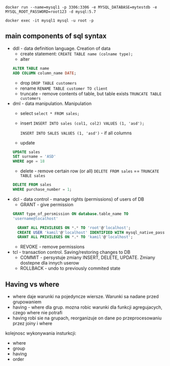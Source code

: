 `docker run --name=mysql1 -p 3306:3306 -e MYSQL_DATABASE=mytestdb -e MYSQL_ROOT_PASSWORD=root123 -d mysql:5.7`

`docker exec -it mysql1 mysql -u root -p`

## main components of sql syntax
* ddl - data definition language. Creation of data
    * create statement: `CREATE TABLE name (colname type);`
    * alter 
    ```sql
    ALTER TABLE name
    ADD COLUMN column_name DATE;
    ``` 
    * drop `DROP TABLE customers`
    * rename `RENAME TABLE customer TO client`
    * truncate - remove contents of table, but table exists
    `TRUNCATE TABLE customers`
* dml - data manipulation. Manipulation
    * select `select * FROM sales;`
    * insert `INSERT INTO sales (col1, col2) VALUES (1, 'asd');`
    
        `INSERT INTO SALES VALUES (1, 'asd')` - if all columns
    * update
    ```sql
  UPDATE sales
  SET surname = 'ASD'
  WHERE age = 18 
  ```
    * delete - remove certain row (or all) `DELETE FROM sales` == `TRUNCATE TABLE sales`
    ```sql
    DELETE FROM sales
  WHERE purchase_number = 1;
    ```
* dcl - data control - manage rights (permissions) of users of DB
    * GRANT - give permission 
    ```sql
    GRANT type_of_persmission ON database.table_name TO 
  'username@localhost'
    ```
  ```sql
    GRANT ALL PRIVILEGES ON *.* TO 'root'@'localhost';
    CREATE USER 'kamil'@'localhost' IDENTIFIED WITH mysql_native_password BY 'kamil';
    GRANT ALL PRIVILEGES ON *.* TO 'kamil'@'localhost';
    ```
    * REVOKE - remove permissions
* tcl - transaction control. Saving/restoring changes to DB
    * COMMIT - persystuje zmiany INSERT, DELETE, UPDATE. Zmiany dostepne dla innych userow
    * ROLLBACK - undo to previously commited state
    
    
## Having vs where
* where daje warunki na pojedyncze wiersze. Warunki sa nadane przed grupowaniem
* having - where dla grup. mozna robic warunki dla funkcji agregujacych, czego where nie potrafi
* having robi sie na grupach, reorganizuje on dane po przeprocesowaniu przez joiny i where

kolejnosc wykonywania insturkcji:
* where
* group
* having
* order